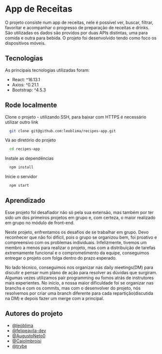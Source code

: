 
# App de Receitas

O projeto consiste num app de receitas, nele é possível ver, buscar, filtrar, favoritar e acompanhar o progresso de preparação de receitas e drinks. São utilizadas os dados são providos por duas APIs distintas, uma para comida e outra para bebida. O projeto foi desenvolvido tendo como foco os dispositivos móveis. 


## Tecnologias

As principais tecnologias utilizadas foram:
- React: ^16.13.1
- Axios: ^0.21.1
- Bootstrap: ^4.5.3


## Rode localmente

Clone o projeto - utilizando SSH, para baixar com HTTPS é necessário utilizar outro link

```bash
  git clone git@github.com:leoblima/recipes-app.git
```

Vá ao diretório do projeto

```bash
  cd recipes-app
```

Instale as dependências

```bash
  npm install
```

Inicie o servidor

```bash
  npm start
```


## Aprendizado

Esse projeto foi desafiador não só pela sua extensão, mas também por ter sido um dos primeiros projetos em grupo e, com certeza, o maior realizado em grupo no módulo de front-end. 

Neste projeto, enfrentamos os desafios de se trabalhar em grupo. Devo reconhecer que não foi difícil, pois o grupo se organizou bem, foi proativo e compreensivo com os problemas individuais. Infelizmente, tivemos um membro a menos para realizar o projeto, mas com a distribuição de tarefas extremamente funcional e o comprometimento da equipe, conseguimos entregar o projeto com folga dentro do prazo esperado.

No lado técnico, conseguimos nos organizar nas daily meetings(DM) para discutir e pensar num plano de ação para resolver as dúvidas que surgiram. Algumas vezes  utilizamos pair programming ou fomos atrás de instrutores mais experientes. No início, a nossa maior dificuldade foi se organizar nas branchs e com os commits, mas com o desenvolver do projeto, nós resolvemos por criar uma branch diferente para cada repartição(discutida na DM) e depois fazer um merge com a principal.


## Autores do projeto
- [@leoblima](https://github.com/leoblima)
- [@felipeavila-dev](https://github.com/felipeavila-dev)
- [@AugustoNeto0](https://github.com/AugustoNeto0)
- [@CaioImbroisi](https://github.com/CaioImbroisi)
- [@trybe](https://github.com/trybe-tech-ops)
